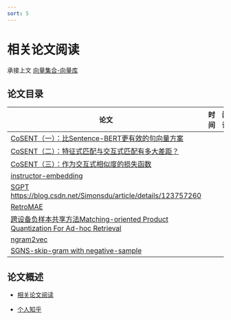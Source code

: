 ```yaml
---
sort: 5
---
```




# 相关论文阅读

承接上文 [向量集合-向量库](https://kg-nlp.github.io/Algorithm-Project-Manual/向量表示/向量集合.html)

## 论文目录

| 论文                                                         | 时间 | 阅读 |
| ------------------------------------------------------------ | ---- | ---- |
| [CoSENT（一）：比Sentence-BERT更有效的句向量方案](https://kexue.fm/archives/8847) |      |      |
| [CoSENT（二）：特征式匹配与交互式匹配有多大差距？](https://kexue.fm/archives/8860) |      |      |
| [CoSENT（三）：作为交互式相似度的损失函数](https://kexue.fm/archives/9341) |      |      |
| [instructor-embedding](https://github.com/HKUNLP/instructor-embedding) |      |      |
| [SGPT](https://github.com/Muennighoff/sgpt)   https://blog.csdn.net/Simonsdu/article/details/123757260 |      |      |
| [RetroMAE](https://github.com/staoxiao/RetroMAE)             |      |      |
| [跨设备负样本共享方法Matching-oriented Product Quantization For Ad-hoc Retrieval](https://github.com/microsoft/MoPQ) |      |      |
| [ngram2vec](https://github.com/zhezhaoa/ngram2vec/)          |      |      |
| [SGNS-skip-gram with negative-sample](https://blog.csdn.net/rosefun96/article/details/108413273) |      |      |

## 论文概述





































* [相关论文阅读](https://kg-nlp.github.io/Algorithm-Project-Manual/向量表示/相关论文阅读.html)

* [个人知乎](https://www.zhihu.com/people/zhangyj-n)

